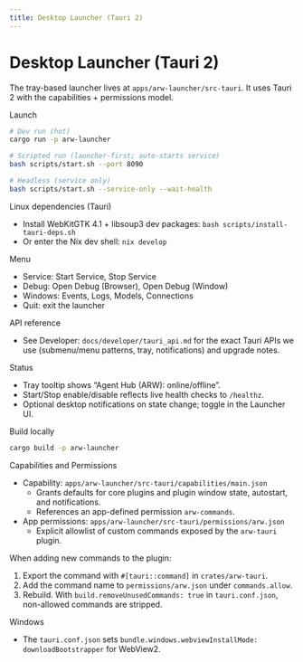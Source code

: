 ```yaml
---
title: Desktop Launcher (Tauri 2)
---
```


# Desktop Launcher (Tauri 2)

The tray-based launcher lives at `apps/arw-launcher/src-tauri`. It uses Tauri 2 with the capabilities + permissions model.

Launch
```bash
# Dev run (hot)
cargo run -p arw-launcher

# Scripted run (launcher-first; auto-starts service)
bash scripts/start.sh --port 8090

# Headless (service only)
bash scripts/start.sh --service-only --wait-health
```

Linux dependencies (Tauri)
- Install WebKitGTK 4.1 + libsoup3 dev packages: `bash scripts/install-tauri-deps.sh`
- Or enter the Nix dev shell: `nix develop`

Menu
- Service: Start Service, Stop Service
- Debug: Open Debug (Browser), Open Debug (Window)
- Windows: Events, Logs, Models, Connections
- Quit: exit the launcher

API reference
- See Developer: `docs/developer/tauri_api.md` for the exact Tauri APIs we use (submenu/menu patterns, tray, notifications) and upgrade notes.

Status
- Tray tooltip shows “Agent Hub (ARW): online/offline”.
- Start/Stop enable/disable reflects live health checks to `/healthz`.
- Optional desktop notifications on state change; toggle in the Launcher UI.

Build locally
```bash
cargo build -p arw-launcher
```

Capabilities and Permissions
- Capability: `apps/arw-launcher/src-tauri/capabilities/main.json`
  - Grants defaults for core plugins and plugin window state, autostart, and notifications.
  - References an app-defined permission `arw-commands`.
- App permissions: `apps/arw-launcher/src-tauri/permissions/arw.json`
  - Explicit allowlist of custom commands exposed by the `arw-tauri` plugin.

When adding new commands to the plugin:
1) Export the command with `#[tauri::command]` in `crates/arw-tauri`.
2) Add the command name to `permissions/arw.json` under `commands.allow`.
3) Rebuild. With `build.removeUnusedCommands: true` in `tauri.conf.json`, non-allowed commands are stripped.

Windows
- The `tauri.conf.json` sets `bundle.windows.webviewInstallMode: downloadBootstrapper` for WebView2.
